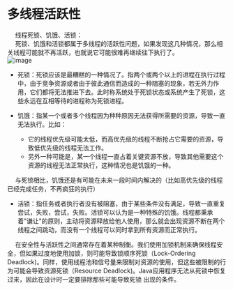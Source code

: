 

# 多线程活跃性
<!-- 
Java并发编程实战，第10章   

死锁的原因

1、是多个线程涉及到多个锁，这些锁存在着交叉，所以可能会导致了一个锁依赖 的闭环。例如： 线程在获得了锁 A 并且没有释放的情况下去申请锁 B， 这时， 另一个线程已经获得了锁 B，在释放锁 B 之前又要先获得锁 A，因此闭环发生，陷入死锁循环。2、默认的锁申请操作是阻塞的。
所以要避免死锁， 就要在一遇到多个对象锁交叉的情况， 就要仔细审查这几个对象的类中的所有方法，    是否存在着导致锁依赖的环路的可能性。总之是尽量避免在一个同步方法中调用其它对象的延时方法和同步方法。

Java线程死锁是一个经典的多线程问题，因为不同的线程都在等待根本不可能被释放的 锁，从而导致所有的任务都无法继续完成。在多线程技术中，“死锁”是必须避免的，因为 这会造成线程的“假死”。
-->

&emsp; 线程死锁、饥饿、活锁：  
&emsp; 死锁、饥饿和活锁都属于多线程的活跃性问题，如果发现这几种情况，那么相关线程可能就不再活跃，也就说它可能很难再继续往下执行了。  
![image](https://gitee.com/wt1814/pic-host/raw/master/images/java/concurrent/multi-1.png)  

* 死锁：死锁应该是最糟糕的一种情况了。指两个或两个以上的进程在执行过程中，由于竞争资源或者由于彼此通信而造成的一种阻塞的现象，若无外力作用，它们都将无法推进下去。此时称系统处于死锁状态或系统产生了死锁，这些永远在互相等待的进程称为死锁进程。  

* 饥饿：指某一个或者多个线程因为种种原因无法获得所需要的资源，导致一直无法执行。比如：  
    * 它的线程优先级可能太低，而高优先级的线程不断抢占它需要的资源，导致低优先级的线程无法工作。  
    * 另外一种可能是，某一个线程一直占着关键资源不放，导致其他需要这个资源的线程无法正常执行，这种情况也是饥饿的一种。   

&emsp; 与死锁相比，饥饿还是有可能在未来一段时间内解决的（比如高优先级的线程已经完成任务，不再疯狂的执行）  

* 活锁：指任务或者执行者没有被阻塞，由于某些条件没有满足，导致一直重复尝试，失败，尝试，失败。活锁可以认为是一种特殊的饥饿。线程都秉承着"谦让"的原则，主动将资源释放给他人使用，那么就会出现资源不断在两个线程之间跳动，而没有一个线程可以同时拿到所有资源而正常执行。  

&emsp; 在安全性与活跃性之间通常存在着某种制衡。我们使用加锁机制来确保线程安全，但如果过度地使用加锁，则可能导致锁顺序死锁（Lock-Ordering Deadlock)。同样，使用线程池和信号量来限制对资源的使用，但这些被限制的行为可能会导致资源死锁（Resource Deadlock)。Java应用程序无法从死锁中恢复过来，因此在设计时一定要排除那些可能导致死锁 出现的条件。  
